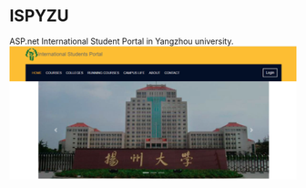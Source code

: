# ISPYZU
ASP.net   International Student Portal in Yangzhou university.
![alt text](https://github.com/TeamV5/ISPYZU/blob/main/Pictures/gitup.png?raw=true)
